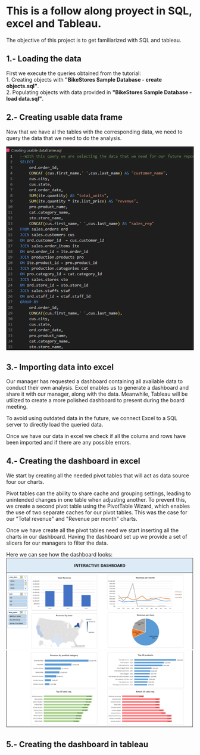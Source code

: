 # This is a follow along proyect in SQL, excel and Tableau. 

The objective of this project is to get familiarized with SQL and tableau.

## 1.- Loading the data

First we execute the queries obtained from the tutorial:  
    1. Creating objects with **"BikeStores Sample Database - create objects.sql"**.  
    2. Populating objects with data provided in **"BikeStores Sample Database - load data.sql"**.

## 2.- Creating usable data frame

Now that we have al the tables with the corresponding data, we need to query the data that we need to do the analysis.  
  
![SQL query](img/SQL%20query.PNG)

## 3.- Importing data into excel

Our manager has requested a dashboard containing all available data to conduct their own analysis. Excel enables us to generate a dashboard and share it with our manager, along with the data. Meanwhile, Tableau will be utilized to create a more polished dashboard to present during the board meeting.

To avoid using outdated data in the future, we connect Excel to a SQL server to directly load the queried data.

Once we have our data in excel we check if all the colums and rows have been imported and if there are any possible errors.

## 4.- Creating the dashboard in excel

We start by creating all the needed pivot tables that will act as data source four our charts.

Pivot tables can the ability to share cache and grouping settings, leading to unintended changes in one table when adjusting another. To prevent this, we create a second pivot table using the PivotTable Wizard, which enables the use of two separate caches for our pivot tables. This was the case for our "Total revenue" and "Revenue per month" charts.

Once we have create all the pivot tables need we start inserting all the charts in our dashboard. Having the dashboard set up we provide a set of slicers for our managers to filter the data.

Here we can see how the dashboard looks:
![Screen capture dashboard 1](img/excel%20dashboard_1.PNG)
![Screen capture dashboard 2](img/excel%20dashboard_2.PNG)

## 5.- Creating the dashboard in tableau